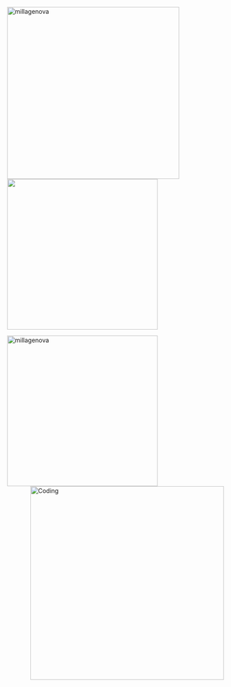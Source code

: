 <p>
   <img align="center" src="https://github-readme-streak-stats.herokuapp.com/?user=millagenova&" alt="millagenova" width="400"/>
      <img align="center" width="350" src="https://github-readme-stats.vercel.app/api?username=MillaGenova&show_icons=true&hide_border=true&&count_private=true&include_all_commits=true" /> 

</p>

<p>
        <img align="left" src="https://github-readme-stats.vercel.app/api/top-langs?username=millagenova&show_icons=true&locale=en&layout=compact" alt="millagenova" width="350" />

</p> 

<p>
 <img align="right" alt="Coding" width="450" src="https://i.pinimg.com/originals/fe/b6/b6/feb6b68d5ffc34b5f5f03f72b035f04e.gif" /> 
</p> 


